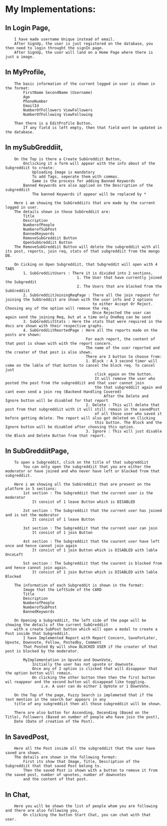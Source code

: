 # My Implementations:
##    In Login Page,
        I have made username Unique instead of email. 
        After SignUp, the user is just registered on the database, you then need to login throught the signIn page.
        After SignUp, the user will land on a Home Page where there is just a image.

##    In MyProfile,
        The basic information of the current logged in user is shown in the format:
            FirstName SecondName (Username)
            Age
            PhoneNumber
            EmailId
            NumberOfFollowers ViewFollowers
            NumberOfFollowing ViewFollowing

        Then there is a EditProfile Button,
            If any field is left empty, then that field wont be updated in the database.

##    In mySubGreddiit,
        On the Top is there a Create SubGreddiit Button,
            Onclicking it a form will appear with the info about of the Subgreddiit to create:
                Uploading Image is mandatory
                To add Tags, seperate them with commas.
                Same is the process for adding Banned Keywords
            Banned Keywords are also applied on the Description of the subgreddiit
                The banned Keywords if appear will be replaced by *

        Here i am showing the SubGreddiits that are made by the current logged in user.
        The details shown in those SubGreddiit are:
            Title
            Description
            NumberofPeople
            NumberofSubPost
            BannedKeywords
            RemoveSubGreddiit Button
            OpenSubGreddiit Button
        The RemoveSubGreddiit Button will delete the subgreddiit with all its post, reports, join req, stats of that subgreddiit from the mongo DB.

        On Cicking on Open Subgreddiit, that Subgreddit will open with 4 TABS
            1. SubGreddiitUsers : There it is divided into 2 sections,
                                    1. The User that have currently joined the Subgreddit
                                    2. The Users that are blocked from the SubGreddiit
            2. SubGreddiitJoiningReqPage : There all the join request for joining the SubGreddiit are shown with the user info and 2 options
                                           to either Accept Or Reject. Choosing any of the option will remove the req.
                                           Once Rejected the user can again send the joining Req, but at a time only OneReq can be send
            3. SubGreddiitStats : Here the stats that were required in the docs are shown with their respective graphs.
            4. SubGreddiitReortedPage : Here all the reports made on the posts are shown:
                                        For each report, the content of that post is shown with with the report concern.
                                        The name of the user reported and the creater of that post is also shown.
                                        There are 3 button to choose from:
                                        1. Block : A 3 second timer will come on the lable of that button to cancel the block req. To cancel just
                                            click again on the button.
                                            It will remove the user who posted the post from the subgreddiit and that user cannot join
                                            the that subgreddiit again and cant even send a join req (Backend Handling Covered)
                                                After the Delete and Ignore button will be disabled for that report
                                        2. Delete : This will delete that post from that subgreddiit with it will still remain in the savedPost 
                                            of all those user who saved it before getting delete. The report will also get deleted on Clicking
                                            this button. The Block and the Ignore button will be disabled after choosing this option.
                                        3. Ignore : This will just disable the Block and Delete Button from that report.



##    In SubGreddiitPage,
        To open a Subgreddit, click on the title of that subgreddiit
            You can only open the subgreddiit that you are either the moderator or have joined and who never have left or blocked from that subgreddiit.

        Here i am showing all the SubGreddiit that are present on the platform in 5 sections:
            1st section : The Subgreddiit that the current user is the moderator
                It consist of 1 leave Button which is DISABLED

            2st section : The Subgreddiit that the current user has joined and is not the moderator
                It consist of 1 leave Button 

            3st section : The Subgreddiit that the current user can join
                It consist of 1 join Button 

            4st section : The Subgreddiit that the cuurent user have left once and hence cannot join again
                It consist of 1 join Button which is DISABLED with lable OnceLeft

            5st section : The Subgreddiit that the cuurent is blocked from and hence cannot join again.
                It consist of 1 join Button which is DISABLED with lable Blocked

        The information of each Subgreddit is shown in the format:
            Image that the LeftSide of the CARD
            Title
            Description
            NumberofPeople
            NumberofSubPost
            BannedKeywords
        
        On Opening a Subgreddiit, the left side of the page will be showing the details of the current SubGreddiit
        with a create SubPost button which will open a modal to create a Post inside that Subgreddiit.
            I have Implemented Report with Report Concern, SaveForLater, Upvote, Downvote, Follow, Postedby, Comment
            That Posted By will show BLOCKED USER if the creater of that post is blocked by the moderator.

            MyImplementation in Upvote and DownVote, 
                Initially the user has not upvote or downvote.
                Once any of 2 option is clicked that will disappear that the option button will remain.
                On clicking the other button then then the first button wil reappear and the second button wil disappead like toggling.
                    i.e. A user can do either 1 UpVote or 1 DownVote.

        On the Top of the page, Fuzzy Search is implemeted that if the text mention in the search bar appears in any
        title of any subgreddiit then all those subgreddiit will be shown.

        There are also button for Ascending, Decending (Based on the Title), Followers (Based on number of people who have join the post),
        Date (Date of creation of the Post).


##    In SavedPost,
        Here all the Post inside all the subgreddiit that the user have saved are shown.
        The details are shown in the following format:
            First its show that Image, Title, Description of the Subgreddiit that that saved Post belong to.
            Then the saved Post is shown with a button to remove it from the saved post, number of upvotes, number of downvotes
            and the content of that post.
    
##    In Chat,
        Here you will be shown the list of people whom you are following and there are also following you,
            On clicking the button Start Chat, you can chat with that user.
